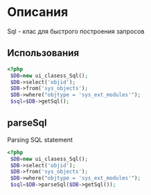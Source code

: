 # Описания

Sql - клас для быстрого построения запросов
## Использования
```php
<?php
 $DB=new ui_clasess_Sql();
 $DB->select('objid');
 $DB->from('sys_objects');
 $DB->where("objtype = 'sys_ext_modules'");
 $sql=$DB->getSql();
```
## parseSql

Parsing SQL statement

```php
<?php
 $DB=new ui_clasess_Sql();
 $DB->select('objid');
 $DB->from('sys_objects');
 $DB->where("objtype = 'sys_ext_modules'");
 $sql=$DB->parseSql($DB->getSql());
```